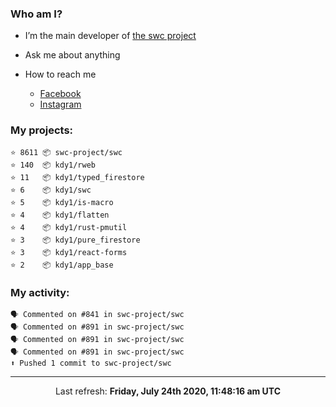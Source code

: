 ### Who am I?

- I’m the main developer of [the swc project](https://github.com/swc-project/swc)

- Ask me about anything

- How to reach me
  - [Facebook](https://www.facebook.com/profile.php?id=100024888122318)
  - [Instagram](https://www.instagram.com/kdy1123/)

### My projects:

```
⭐️ 8611 📦 swc-project/swc
⭐️ 140  📦 kdy1/rweb
⭐️ 11   📦 kdy1/typed_firestore
⭐️ 6    📦 kdy1/swc
⭐️ 5    📦 kdy1/is-macro
⭐️ 4    📦 kdy1/flatten
⭐️ 4    📦 kdy1/rust-pmutil
⭐️ 3    📦 kdy1/pure_firestore
⭐️ 3    📦 kdy1/react-forms
⭐️ 2    📦 kdy1/app_base
```

### My activity:

```
🗣 Commented on #841 in swc-project/swc
🗣 Commented on #891 in swc-project/swc
🗣 Commented on #891 in swc-project/swc
🗣 Commented on #891 in swc-project/swc
⬆️ Pushed 1 commit to swc-project/swc
```

------------
<p align="center">Last refresh: <b>Friday, July 24th 2020, 11:48:16 am UTC</b></p>